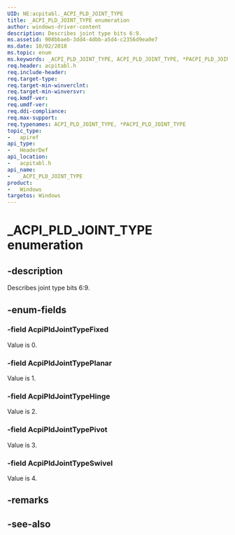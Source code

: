 ```yaml
---
UID: NE:acpitabl._ACPI_PLD_JOINT_TYPE
title: _ACPI_PLD_JOINT_TYPE enumeration
author: windows-driver-content
description: Describes joint type bits 6:9.
ms.assetid: 908bbaeb-3dd4-4dbb-a5d4-c2356d9ea0e7
ms.date: 10/02/2018
ms.topic: enum
ms.keywords: _ACPI_PLD_JOINT_TYPE, ACPI_PLD_JOINT_TYPE, *PACPI_PLD_JOINT_TYPE, 
req.header: acpitabl.h
req.include-header:
req.target-type:
req.target-min-winverclnt:
req.target-min-winversvr:
req.kmdf-ver:
req.umdf-ver:
req.ddi-compliance:
req.max-support:
req.typenames: ACPI_PLD_JOINT_TYPE, *PACPI_PLD_JOINT_TYPE
topic_type: 
-	apiref
api_type: 
-	HeaderDef
api_location: 
-	acpitabl.h
api_name: 
-	_ACPI_PLD_JOINT_TYPE
product:
-	Windows
targetos: Windows
---
```


# _ACPI_PLD_JOINT_TYPE enumeration

## -description

Describes joint type bits 6:9.

## -enum-fields

### -field AcpiPldJointTypeFixed 

Value is 0. 

### -field AcpiPldJointTypePlanar 

Value is 1. 

### -field AcpiPldJointTypeHinge 

Value is 2. 

### -field AcpiPldJointTypePivot 

Value is 3. 

### -field AcpiPldJointTypeSwivel 

Value is 4. 


## -remarks

## -see-also
